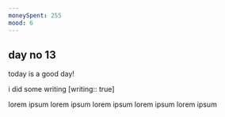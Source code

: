 ```yaml
---
moneySpent: 255
mood: 6
---
```

## day no 13
today is a good day!
 

i did some writing [writing:: true]

lorem ipsum lorem ipsum lorem ipsum lorem ipsum lorem ipsum
